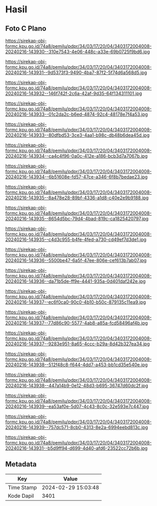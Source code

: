 # Hasil

## Foto C Plano

https://sirekap-obj-formc.kpu.go.id/74a8/pemilu/pdpr/34/03/17/20/04/3403172004008-20240216-143930--310e7543-4e06-448c-a33e-69b0725f9bd6.jpg

https://sirekap-obj-formc.kpu.go.id/74a8/pemilu/pdpr/34/03/17/20/04/3403172004008-20240216-143931--9d5373f3-9490-4ba7-87f2-5f74d6a568d5.jpg

https://sirekap-obj-formc.kpu.go.id/74a8/pemilu/pdpr/34/03/17/20/04/3403172004008-20240216-143932--146f742f-2c6a-42af-9d35-64f134311101.jpg

https://sirekap-obj-formc.kpu.go.id/74a8/pemilu/pdpr/34/03/17/20/04/3403172004008-20240216-143933--01c2da2c-b6ed-4874-92c4-48178e7f4a53.jpg

https://sirekap-obj-formc.kpu.go.id/74a8/pemilu/pdpr/34/03/17/20/04/3403172004008-20240216-143933--80dfbd53-3ce3-4aa1-b98c-db48b6dea45d.jpg

https://sirekap-obj-formc.kpu.go.id/74a8/pemilu/pdpr/34/03/17/20/04/3403172004008-20240216-143934--ca4c4f96-0a0c-412e-a186-bcb3d7a7067b.jpg

https://sirekap-obj-formc.kpu.go.id/74a8/pemilu/pdpr/34/03/17/20/04/3403172004008-20240216-143934--6b51608e-fd57-47ce-a346-6f8b7bedae23.jpg

https://sirekap-obj-formc.kpu.go.id/74a8/pemilu/pdpr/34/03/17/20/04/3403172004008-20240216-143935--8a478e28-89bf-4336-a1d8-c40e2e9b9188.jpg

https://sirekap-obj-formc.kpu.go.id/74a8/pemilu/pdpr/34/03/17/20/04/3403172004008-20240216-143935--8654d5bc-79d4-4bad-819c-ca1825420797.jpg

https://sirekap-obj-formc.kpu.go.id/74a8/pemilu/pdpr/34/03/17/20/04/3403172004008-20240216-143935--c4d3c955-b4fe-4fed-a730-cd49ef7d3de1.jpg

https://sirekap-obj-formc.kpu.go.id/74a8/pemilu/pdpr/34/03/17/20/04/3403172004008-20240216-143936--5500be47-6a5f-47ee-806e-cef613b7ab07.jpg

https://sirekap-obj-formc.kpu.go.id/74a8/pemilu/pdpr/34/03/17/20/04/3403172004008-20240216-143936--da71b5de-ff9e-4441-935a-0d401daf242e.jpg

https://sirekap-obj-formc.kpu.go.id/74a8/pemilu/pdpr/34/03/17/20/04/3403172004008-20240216-143937--ec6f0ca0-90c0-4b10-b50c-879135c11ea9.jpg

https://sirekap-obj-formc.kpu.go.id/74a8/pemilu/pdpr/34/03/17/20/04/3403172004008-20240216-143937--77d86c90-5577-4ab8-a85a-fcd58496af4b.jpg

https://sirekap-obj-formc.kpu.go.id/74a8/pemilu/pdpr/34/03/17/20/04/3403172004008-20240216-143937--9283e951-8a65-4ccc-b29a-8d42b327ea34.jpg

https://sirekap-obj-formc.kpu.go.id/74a8/pemilu/pdpr/34/03/17/20/04/3403172004008-20240216-143938--512f48c8-f644-4dd7-a453-bb1cd35e540e.jpg

https://sirekap-obj-formc.kpu.go.id/74a8/pemilu/pdpr/34/03/17/20/04/3403172004008-20240216-143938--447a14b9-0e12-48d3-b695-36747d60dc2f.jpg

https://sirekap-obj-formc.kpu.go.id/74a8/pemilu/pdpr/34/03/17/20/04/3403172004008-20240216-143939--ea53af0e-5d07-4c43-8c0c-32e593e7c447.jpg

https://sirekap-obj-formc.kpu.go.id/74a8/pemilu/pdpr/34/03/17/20/04/3403172004008-20240216-143939--757dc571-8cb0-4313-8e2a-6994eebd813c.jpg

https://sirekap-obj-formc.kpu.go.id/74a8/pemilu/pdpr/34/03/17/20/04/3403172004008-20240216-143931--b5d9ff94-d699-4d40-afd6-23522cc72b6b.jpg


## Metadata

| Key        | Value               |
| ---------- | ------------------- |
| Time Stamp | 2024-02-29 15:03:48 |
| Kode Dapil | 3401                |



